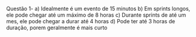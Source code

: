 Questão 1- 
a) Idealmente é um evento de 15 minutos 
b) Em sprints longos, ele pode chegar até um máximo de 8 horas
c) Durante sprints de até um mes, ele pode chegar a durar até 4 horas
d) Pode ter até 3 horas de duração, porem geralmente é mais curto
